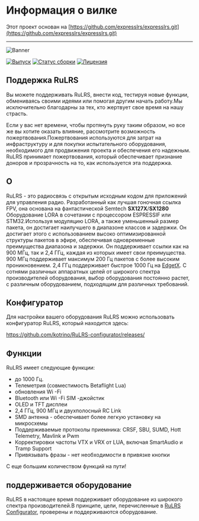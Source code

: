 # Информация о вилке
Этот проект основан на [https://github.com/expresslrs/expresslrs.git](https://github.com/expresslrs/expresslrs.git)

---

![Banner](https://github.com/kotrino/RuLRS-core/blob/main/img/banner.png?raw=true)

[![Выпуск](https://img.shields.io/github/v/release/kotrino/RuLRS?style=flat-square)](https://github.com/kotrino/RuLRS/releases)
[![Статус сборки](https://img.shields.io/github/actions/workflow/status/kotrino/RuLRS/build.yml?logo=github&style=flat-square)](https://github.com/kotrino/RuLRS/actions)
[![Лицензия](https://img.shields.io/github/license/kotrino/RuLRS?style=flat-square)](https://github.com/kotrino/RuLRS/blob/main/license)

## Поддержка RuLRS
Вы можете поддерживать RuLRS, внести код, тестируя новые функции, обмениваясь своими идеями или помогая другим начать работу.Мы исключительно благодарны за тех, кто жертвует свое время на нашу страсть.

Если у вас нет времени, чтобы протянуть руку таким образом, но все же вы хотите оказать влияние, рассмотрите возможность пожертвования.Пожертвования используются для затрат на инфраструктуру и для покупки испытательного оборудования, необходимого для продвижения проекта и обеспечения его надежным. RuLRS принимает пожертвования, который обеспечивает признание доноров и прозрачность на то, как используется эта поддержка.
<!--
[! [Legion](https://img.shields.io/)(???https://legion.ru???)

## сайт
Для общей информации о проекте обратитесь к нашим руководствам на веб -сайте] () и нашем [FAQ] ()
-->
## О

RuLRS - это радиосвязь с открытым исходным кодом для приложений для управления радио.
Разработанный как лучшая гоночная ссылка FPV, она основана на фантастической Semtech **SX127X**/**SX1280** Оборудование LORA в сочетании с процессором ESPRESSIF или STM32.Используя модуляцию LORA, а также уменьшенный размер пакета, он достигает наилучшего в диапазоне классов и задержки.
Он достигает этого с использованием высоко оптимизированной структуры пакетов в эфире, обеспечивая одновременные преимущества диапазона и задержки.
Он поддерживает ссылки как на 900 МГц, так и 2,4 ГГц, каждая из которых имеет свои преимущества.
900 МГц поддерживает максимум 200 Гц пакетов с более высоким проникновением.
2,4 ГГц поддерживает быстрое 1000 Гц на [EdgetX](http://edgetx.org/).
С сотнями различных аппаратных целей от широкого спектра производителей оборудования, выбор оборудования постоянно растет, с различным оборудованием, подходящим для различных требований.

## Конфигуратор
Для настройки вашего оборудования RuLRS можно использовать конфигуратор RuLRS, который находится здесь:

https://github.com/kotrino/RuLRS-configurator/releases/
<!--
## Сообщество
У нас есть и [Discord Server]() и сообщество, которые имеют большую поддержку для новых пользователей и постоянных продолжающихсяОбсуждение развития
-->
## Функции

RuLRS имеет следующие функции:

- до 1000 Гц.
- Телеметрия (совместимость Betaflight Lua)
- обновления Wi -Fi
- Bluetooth или Wi -Fi SIM -джойстик
- OLED и TFT дисплеи
- 2,4 ГГц, 900 МГц и двухполосный RC Link
- SMD антенна - обеспечивает более легкую установку на микросхемы
- Поддерживаемые протоколы приемника: CRSF, SBU, SUMD, Hott Telemetry, Mavlink и Pwm
- Корректировки частоты VTX и VRX от LUA, включая SmartAudio и Tramp Support
- Привязывать фразы - нет необходимости в привязке кнопки

С еще большим количеством функций на пути!

## поддерживается оборудование

RuLRS в настоящее время поддерживает оборудование из широкого спектра производителей.В принципе, цели, перечисленные в [RuLRS Configurator](https://github.com/kotrino/RuLRS-configurator/releases/), проверены и поддерживаются оборудование.
<!--
Пожалуйста, обратитесь на страницу [Hardware Selection]() на веб-сайте для руководства.Мы производим специфическое, узконаправленное оборудование, поэтому мы можем оказать ограниченную поддержку только для исправного оборудования.


## Разработчики

Если вы разработчик и хотите внести свой вклад в проект, не стесняйтесь присоединиться к [Discord]() и поговорить о ошибках и проблемах.Вы также можете искать проблемы на The Github выпуска Tracker](https://github.com/kotrino/RuLRS/issues).Лучшее, что можно сделать, это подать запрос на привлечение в репозиторий GitHub.

![](https://github.com/kotrino/RuLRS-configurator/blob/main/img/community.png?raw=true)
-->
